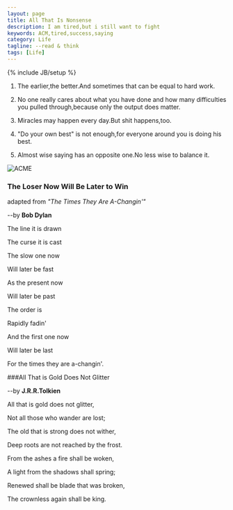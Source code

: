 ```yaml
---
layout: page
title: All That Is Nonsense
description: I am tired,but i still want to fight
keywords: ACM,tired,success,saying
category: Life
tagline: --read & think
tags: [Life]
---
```

{% include JB/setup %}

1. The earlier,the better.And sometimes that can be equal to hard work.

2. No one really cares about what you have done and how many difficulties you pulled through,because only the output does matter.

3. Miracles may happen every day.But shit happens,too.

4. "Do your own best" is not enough,for everyone around you is doing his best.

5. Almost wise saying has an opposite one.No less wise to balance it.

![ACME](http://pic.yupoo.com/jok3r/DJOoUoVS/medish.jpg)

### The Loser Now Will Be Later to Win

adapted from *"The Times They Are A-Changin'"*

--by **Bob Dylan**

The line it is drawn

The curse it is cast

The slow one now

Will later be fast

As the present now

Will later be past

The order is

Rapidly fadin'

And the first one now

Will later be last

For the times they are a-changin'. 

###All That is Gold Does Not Glitter

--by **J.R.R.Tolkien**

All that is gold does not glitter,

Not all those who wander are lost;

The old that is strong does not wither,

Deep roots are not reached by the frost.

From the ashes a fire shall be woken,

A light from the shadows shall spring;

Renewed shall be blade that was broken,

The crownless again shall be king.
